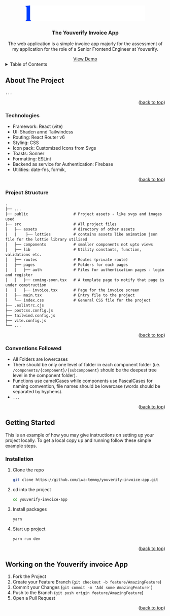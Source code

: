 <!-- Improved compatibility of back to top link: See: https://github.com/othneildrew/Best-README-Template/pull/73 -->

<a name="readme-top"></a>

<!-- PROJECT LOGO -->
<br />
<div align="center">
<img src="./public/logo.svg" alt="Logo" height=50">

<h3 align="center">The Youverify Invoice App</h3>

  <p align="center">
    The web application is a simple invoice app majorly for the assessment of my application for the role of a Senior Frontend Engineer at Youverify.
  </p>
    <a href="https://youverify-invoice-app.netlify.app/">View Demo</a>
</div>

<!-- TABLE OF CONTENTS -->
<details>
  <summary>Table of Contents</summary>
  <ol>
    <li>
      <a href="#about-the-project">About The Project</a>
      <ul>
        <li><a href="#technologies">Technolofies Used</a></li>
        <li><a href="#project-structure">Project Structure</a></li>
        <li><a href="#conventions-followed">Conventions Followed</a></li>
      </ul>
    </li>
    <li>
      <a href="#getting-started">Getting Started</a>
      <ul>
        <li><a href="#installation">Installation</a></li>
      </ul>
    </li>
    <li><a href="#working-on-the-invoice-app">Working on the Invoice App</a></li>
  </ol>
</details>

<!-- ABOUT THE PROJECT -->

## About The Project

`...`

<p align="right">(<a href="#readme-top">back to top</a>)</p>

### Technologies

- Framework: React (vite)
- UI: Shadcn annd Tailwindcss
- Routing: React Router v6
- Styling: CSS
- Icon pack: Customized Icons from Svgs
- Toasts: Sonner
- Formatting: ESLint
- Backend as service for Authentication: Firebase
- Utilities: date-fns, formik,

<p align="right">(<a href="#readme-top">back to top</a>)</p>

### Project Structure

    .
    ├── ...
    ├── public                    # Project assets - like svgs and images used
    ├── src                       # All project files
    │   ├── assets                # directory of other assets
    |   |    ├── lotties          # contains assets like animation json file for the lottie library utilised
    │   ├── components            # smaller components not upto views
    │   ├── lib                   # Utility constants, function, validations etc.
    │   ├── routes                # Routes (private route)
    │   ├── pages                 # Folders for each pages
    │   │   ├── auth              # Files for authentication pages - login and register
    │   │   ├── coming-soon.tsx   # A template page to notify that page is under comstruction
    |   |   ├── invoice.tsx       # Page for the invoice screen
    │   ├── main.tsx              # Entry file to the project
    │   └── index.css             # General CSS file for the project
    ├── .eslintrc.cjs
    ├── postcss.config.js
    ├── tailwind.config.js
    ├── vite.config.js
    └── ...

<p align="right">(<a href="#readme-top">back to top</a>)</p>

### Conventions Followed

- All Folders are lowercases
- There should be only one level of folder in each component folder (i.e. `/components/{component}/{subcomponent}` should be the deepest tree level in the component folder).
- Functions use camelCases while components use PascalCases for naming comvention, file names should be lowercase (words should be separated by hyphens).
- `...`
<p align="right">(<a href="#readme-top">back to top</a>)</p>
<!-- GETTING STARTED -->

## Getting Started

This is an example of how you may give instructions on setting up your project locally.
To get a local copy up and running follow these simple example steps.

### Installation

1. Clone the repo
   ```sh
   git clone https://github.com/iwa-temmy/youverify-invoice-app.git
   ```
2. cd into the project
   ```sh
   cd youverify-invoice-app
   ```
3. Install packages
   ```sh
   yarn
   ```
4. Start up project
   ```sh
   yarn run dev
   ```

<p align="right">(<a href="#readme-top">back to top</a>)</p>

<!-- CONTRIBUTING -->

## Working on the Youverify invoice App

1. Fork the Project
2. Create your Feature Branch (`git checkout -b feature/AmazingFeature`)
3. Commit your Changes (`git commit -m 'Add some AmazingFeature'`)
4. Push to the Branch (`git push origin feature/AmazingFeature`)
5. Open a Pull Request

<p align="right">(<a href="#readme-top">back to top</a>)</p>

<!-- https://www.markdownguide.org/basic-syntax/#reference-style-links -->

[contributors-shield]: https://img.shields.io/github/contributors/github_username/repo_name.svg?style=for-the-badge
[contributors-url]: https://github.com/github_username/repo_name/graphs/contributors
[forks-shield]: https://img.shields.io/github/forks/github_username/repo_name.svg?style=for-the-badge
[forks-url]: https://github.com/github_username/repo_name/network/members
[stars-shield]: https://img.shields.io/github/stars/github_username/repo_name.svg?style=for-the-badge
[stars-url]: https://github.com/github_username/repo_name/stargazers
[issues-shield]: https://img.shields.io/github/issues/github_username/repo_name.svg?style=for-the-badge
[issues-url]: https://github.com/github_username/repo_name/issues
[license-shield]: https://img.shields.io/github/license/github_username/repo_name.svg?style=for-the-badge
[license-url]: https://github.com/github_username/repo_name/blob/master/LICENSE.txt
[linkedin-shield]: https://img.shields.io/badge/-LinkedIn-black.svg?style=for-the-badge&logo=linkedin&colorB=555
[linkedin-url]: https://linkedin.com/in/linkedin_username
[product-screenshot]: images/screenshot.png
[Next.js]: https://img.shields.io/badge/next.js-000000?style=for-the-badge&logo=nextdotjs&logoColor=white
[Next-url]: https://nextjs.org/
[React.js]: https://img.shields.io/badge/React-20232A?style=for-the-badge&logo=react&logoColor=61DAFB
[React-url]: https://reactjs.org/
[Vue.js]: https://img.shields.io/badge/Vue.js-35495E?style=for-the-badge&logo=vuedotjs&logoColor=4FC08D
[Vue-url]: https://vuejs.org/
[Angular.io]: https://img.shields.io/badge/Angular-DD0031?style=for-the-badge&logo=angular&logoColor=white
[Angular-url]: https://angular.io/
[Svelte.dev]: https://img.shields.io/badge/Svelte-4A4A55?style=for-the-badge&logo=svelte&logoColor=FF3E00
[Svelte-url]: https://svelte.dev/
[Laravel.com]: https://img.shields.io/badge/Laravel-FF2D20?style=for-the-badge&logo=laravel&logoColor=white
[Laravel-url]: https://laravel.com
[Bootstrap.com]: https://img.shields.io/badge/Bootstrap-563D7C?style=for-the-badge&logo=bootstrap&logoColor=white
[Bootstrap-url]: https://getbootstrap.com
[JQuery.com]: https://img.shields.io/badge/jQuery-0769AD?style=for-the-badge&logo=jquery&logoColor=white
[JQuery-url]: https://jquery.com
